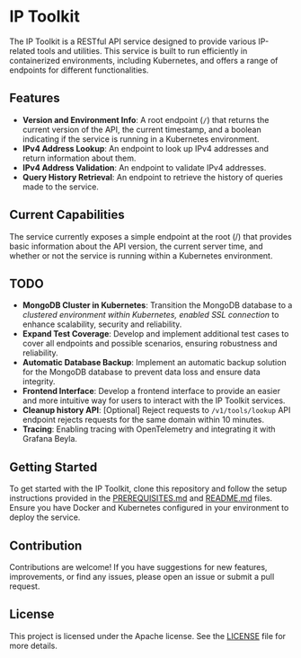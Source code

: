 # IP Toolkit

The IP Toolkit is a RESTful API service designed to provide various IP-related tools and utilities. This service is built to run efficiently in containerized environments, including Kubernetes, and offers a range of endpoints for different functionalities.

## Features

- **Version and Environment Info**: A root endpoint (`/`) that returns the current version of the API, the current timestamp, and a boolean indicating if the service is running in a Kubernetes environment.
- **IPv4 Address Lookup**: An endpoint to look up IPv4 addresses and return information about them.
- **IPv4 Address Validation**: An endpoint to validate IPv4 addresses.
- **Query History Retrieval**: An endpoint to retrieve the history of queries made to the service.

## Current Capabilities

The service currently exposes a simple endpoint at the root (/) that provides basic information about the API version, the current server time, and whether or not the service is running within a Kubernetes environment.

## TODO

- **MongoDB Cluster in Kubernetes**: Transition the MongoDB database to a *clustered environment within Kubernetes, enabled SSL connection* to enhance scalability, security and reliability.
- **Expand Test Coverage**: Develop and implement additional test cases to cover all endpoints and possible scenarios, ensuring robustness and reliability.
- **Automatic Database Backup**: Implement an automatic backup solution for the MongoDB database to prevent data loss and ensure data integrity.
- **Frontend Interface**: Develop a frontend interface to provide an easier and more intuitive way for users to interact with the IP Toolkit services.
- **Cleanup history API**: [Optional] Reject requests to `/v1/tools/lookup` API endpoint rejects requests for the same domain within 10 minutes.
- **Tracing**: Enabling tracing with OpenTelemetry and integrating it with Grafana Beyla.

## Getting Started

To get started with the IP Toolkit, clone this repository and follow the setup instructions provided in the [PREREQUISITES.md](./PREREQUISITES.md) and [README.md](./README.md) files. Ensure you have Docker and Kubernetes configured in your environment to deploy the service.

## Contribution

Contributions are welcome! If you have suggestions for new features, improvements, or find any issues, please open an issue or submit a pull request.

## License

This project is licensed under the Apache license. See the [LICENSE](./LICENSE) file for more details.
